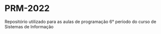 # PRM-2022
Repositório utilizado para as aulas de programação 6° período do curso de Sistemas de Informação
